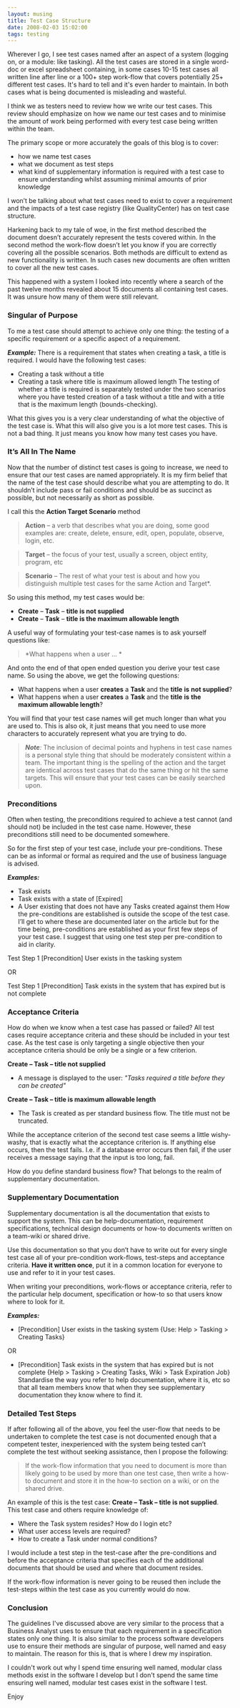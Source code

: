 ```yaml
---
layout: musing
title: Test Case Structure
date: 2008-02-03 15:02:00
tags: testing
---
```

Wherever I go, I see test cases named after an aspect of a system (logging on, or a module: like tasking). All the test cases are stored in a single word-doc or excel spreadsheet containing, in some cases 10-15 test cases all written line after line or a 100+ step work-flow that covers potentially 25+ different test cases. It's hard to tell and it's even harder to maintain. In both cases what is being documented is misleading and wasteful.

I think we as testers need to review how we write our test cases. This review should emphasize on how we name our test cases and to minimise the amount of work being performed with every test case being written within the team.

The primary scope or more accurately the goals of this blog is to cover:

 - how we name test cases
 - what we document as test steps
 - what kind of supplementary information is required with a test case to ensure understanding whilst assuming minimal amounts of prior knowledge

I won’t be talking about what test cases need to exist to cover a requirement and the impacts of a test case registry (like QualityCenter) has on test case structure.

Harkening back to my tale of woe, in the first method described the document doesn’t accurately represent the tests covered within. In the second method the work-flow doesn’t let you know if you are correctly covering all the possible scenarios. Both methods are difficult to extend as new functionality is written. In such cases new documents are often written to cover all the new test cases.

This happened with a system I looked into recently where a search of the past twelve months revealed about 15 documents all containing test cases. It was unsure how many of them were still relevant.

### Singular of Purpose
To me a test case should attempt to achieve only one thing: the testing of a specific requirement or a specific aspect of a requirement.

***Example:*** There is a requirement that states when creating a task, a title is required. I would have the following test cases:
 - Creating a task without a title
 - Creating a task where title is maximum allowed length
The testing of whether a title is required is separately tested under the two scenarios where you have tested creation of a task without a title and with a title that is the maximum length (bounds-checking).

What this gives you is a very clear understanding of what the objective of the test case is. What this will also give you is a lot more test cases. This is not a bad thing. It just means you know how many test cases you have.

### It’s All In The Name
Now that the number of distinct test cases is going to increase, we need to ensure that our test cases are named appropriately. It is my firm belief that the name of the test case should describe what you are attempting to do. It shouldn’t include pass or fail conditions and should be as succinct as possible, but not necessarily as short as possible.

I call this the **Action Target Scenario** method

> **Action** – a verb that describes what you are doing, some good examples are: create, delete, ensure, edit, open, populate, observe, login, etc.

> **Target** – the focus of your test, usually a screen, object entity, program, etc

> **Scenario** – The rest of what your test is about and how you distinguish multiple test cases for the same Action and Target*.

So using this method, my test cases would be:

 - **Create** – **Task** – **title is not supplied**
 - **Create** – **Task** – **title is the maximum allowable length**

A useful way of formulating your test-case names is to ask yourself questions like:
 
 >*What happens when a user ... *

And onto the end of that open ended question you derive your test case name. So using the above, we get the following questions:

 - What happens when a user **creates** a **Task** and the **title** **is** **not supplied**?
 - What happens when a user **creates** a **Task** and the **title** **is** **the** **maximum allowable length**?

You will find that your test case names will get much longer than what you are used to. This is also ok, it just means that you need to use more characters to accurately represent what you are trying to do.

> ***Note**:* The inclusion of decimal points and hyphens in test case names is a personal style thing that should be moderately consistent within a team. The important thing is the spelling of the action and the target are identical across test cases that do the same thing or hit the same targets. This will ensure that your test cases can be easily searched upon.

### Preconditions
Often when testing, the preconditions required to achieve a test cannot (and should not) be included in the test case name. However, these preconditions still need to be documented somewhere.

So for the first step of your test case, include your pre-conditions. These can be as informal or formal as required and the use of business language is advised.

***Examples:***
 - Task exists
 - Task exists with a state of [Expired]
 - A User existing that does not have any Tasks created against them
How the pre-conditions are established is outside the scope of the test case. I’ll get to where these are documented later on the article but for the time being, pre-conditions are established as your first few steps of your test case. I suggest that using one test step per pre-condition to aid in clarity.

Test Step 1 [Precondition] User exists in the tasking system

OR

Test Step 1 [Precondition] Task exists in the system that has expired but is not complete

### Acceptance Criteria
How do when we know when a test case has passed or failed? All test cases require acceptance criteria and these should be included in your test case. As the test case is only targeting a single objective then your acceptance criteria should be only be a single or a few criterion.

**Create – Task – title not supplied**

 - A message is displayed to the user: *"Tasks required a title before they can be created"*

**Create – Task – title is maximum allowable length**

 - The Task is created as per standard business flow. The title must not be truncated.

While the acceptance criterion of the second test case seems a little wishy-washy, that is exactly what the acceptance criterion is. If anything else occurs, then the test fails. I.e. if a database error occurs then fail, if the user receives a message saying that the input is too long, fail.

How do you define standard business flow? That belongs to the realm of supplementary documentation.

### Supplementary Documentation
Supplementary documentation is all the documentation that exists to support the system. This can be help-documentation, requirement specifications, technical design documents or how-to documents written on a team-wiki or shared drive.

Use this documentation so that you don’t have to write out for every single test case all of your pre-condition work-flows, test-steps and acceptance criteria. **Have it written once**, put it in a common location for everyone to use and refer to it in your test cases.

When writing your preconditions, work-flows or acceptance criteria, refer to the particular help document, specification or how-to so that users know where to look for it.

***Examples:***

 - [Precondition] User exists in the tasking system {Use: Help > Tasking > Creating Tasks}

OR

 - [Precondition] Task exists in the system that has expired but is not complete {Help > Tasking > Creating Tasks, Wiki > Task Expiration Job}
Standardise the way you refer to help documentation, where it is, etc so that all team members know that when they see supplementary documentation they know where to find it.

### Detailed Test Steps
If after following all of the above, you feel the user-flow that needs to be undertaken to complete the test case is not documented enough that a competent tester, inexperienced with the system being tested can’t complete the test without seeking assistance, then I propose the following:

 >If the work-flow information that you need to document is more than likely going to be used by more than one test case, then write a how-to document and store it in the how-to section on a wiki, or on the shared drive.

An example of this is the test case: **Create – Task – title is not supplied**. This test case and others require knowledge of:

 - Where the Task system resides? How do I login etc?
 - What user access levels are required?
 - How to create a Task under normal conditions?

I would include a test step in the test-case after the pre-conditions and before the acceptance criteria that specifies each of the additional documents that should be used and where that document resides.

If the work-flow information is never going to be reused then include the test-steps within the test case as you currently would do now.

### Conclusion
The guidelines I've discussed above are very similar to the process that a Business Analyst uses to ensure that each requirement in a specification states only one thing. It is also similar to the process software developers use to ensure their methods are singular of purpose, well named and easy to maintain. The reason for this is, that is where I drew my inspiration.

I couldn't work out why I spend time ensuring well named, modular class methods exist in the software I develop but I don't spend the same time ensuring well named, modular test cases exist in the software I test.

Enjoy